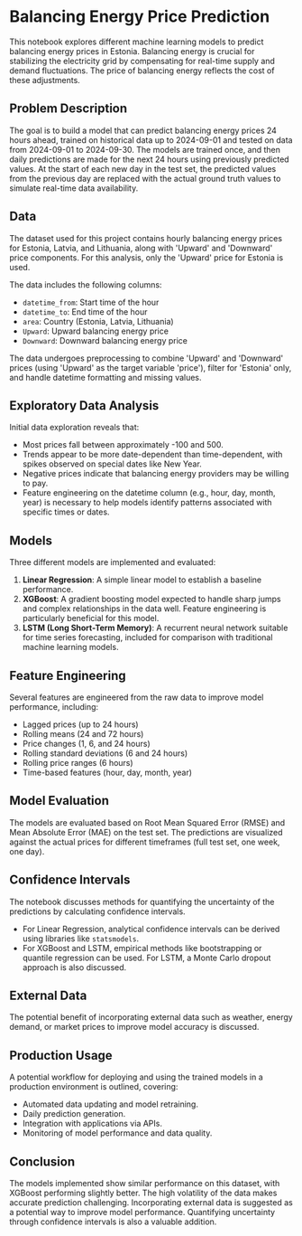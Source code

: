 # Balancing Energy Price Prediction

This notebook explores different machine learning models to predict balancing energy prices in Estonia. Balancing energy is crucial for stabilizing the electricity grid by compensating for real-time supply and demand fluctuations. The price of balancing energy reflects the cost of these adjustments.

## Problem Description

The goal is to build a model that can predict balancing energy prices 24 hours ahead, trained on historical data up to 2024-09-01 and tested on data from 2024-09-01 to 2024-09-30. The models are trained once, and then daily predictions are made for the next 24 hours using previously predicted values. At the start of each new day in the test set, the predicted values from the previous day are replaced with the actual ground truth values to simulate real-time data availability.

## Data

The dataset used for this project contains hourly balancing energy prices for Estonia, Latvia, and Lithuania, along with 'Upward' and 'Downward' price components. For this analysis, only the 'Upward' price for Estonia is used.

The data includes the following columns:

- `datetime_from`: Start time of the hour
- `datetime_to`: End time of the hour
- `area`: Country (Estonia, Latvia, Lithuania)
- `Upward`: Upward balancing energy price
- `Downward`: Downward balancing energy price

The data undergoes preprocessing to combine 'Upward' and 'Downward' prices (using 'Upward' as the target variable 'price'), filter for 'Estonia' only, and handle datetime formatting and missing values.

## Exploratory Data Analysis

Initial data exploration reveals that:

- Most prices fall between approximately -100 and 500.
- Trends appear to be more date-dependent than time-dependent, with spikes observed on special dates like New Year.
- Negative prices indicate that balancing energy providers may be willing to pay.
- Feature engineering on the datetime column (e.g., hour, day, month, year) is necessary to help models identify patterns associated with specific times or dates.

## Models

Three different models are implemented and evaluated:

1.  **Linear Regression**: A simple linear model to establish a baseline performance.
2.  **XGBoost**: A gradient boosting model expected to handle sharp jumps and complex relationships in the data well. Feature engineering is particularly beneficial for this model.
3.  **LSTM (Long Short-Term Memory)**: A recurrent neural network suitable for time series forecasting, included for comparison with traditional machine learning models.

## Feature Engineering

Several features are engineered from the raw data to improve model performance, including:

- Lagged prices (up to 24 hours)
- Rolling means (24 and 72 hours)
- Price changes (1, 6, and 24 hours)
- Rolling standard deviations (6 and 24 hours)
- Rolling price ranges (6 hours)
- Time-based features (hour, day, month, year)

## Model Evaluation

The models are evaluated based on Root Mean Squared Error (RMSE) and Mean Absolute Error (MAE) on the test set. The predictions are visualized against the actual prices for different timeframes (full test set, one week, one day).

## Confidence Intervals

The notebook discusses methods for quantifying the uncertainty of the predictions by calculating confidence intervals.

- For Linear Regression, analytical confidence intervals can be derived using libraries like `statsmodels`.
- For XGBoost and LSTM, empirical methods like bootstrapping or quantile regression can be used. For LSTM, a Monte Carlo dropout approach is also discussed.

## External Data

The potential benefit of incorporating external data such as weather, energy demand, or market prices to improve model accuracy is discussed.

## Production Usage

A potential workflow for deploying and using the trained models in a production environment is outlined, covering:

- Automated data updating and model retraining.
- Daily prediction generation.
- Integration with applications via APIs.
- Monitoring of model performance and data quality.

## Conclusion

The models implemented show similar performance on this dataset, with XGBoost performing slightly better. The high volatility of the data makes accurate prediction challenging. Incorporating external data is suggested as a potential way to improve model performance. Quantifying uncertainty through confidence intervals is also a valuable addition.
